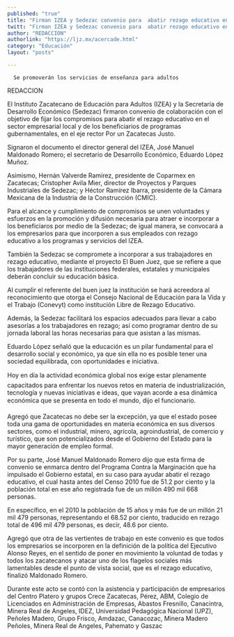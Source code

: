 ```yaml
---
published: "true"
title: "Firman IZEA y Sedezac convenio para  abatir rezago educativo en empresas "
twitt: "Firman IZEA y Sedezac convenio para  abatir rezago educativo en empresas "
author: "REDACCION"
authorlink: "https://ljz.mx/acercade.html"
category: "Educación"
layout: "posts"

---
```



  
    
      Se promoverán los servicios de enseñanza para adultos
    
  



  REDACCION



El Instituto Zacatecano de Educación para Adultos (IZEA) y la Secretaría de Desarrollo Económico (Sedezac) firmaron convenio de colaboración con el objetivo de fijar los compromisos para abatir el rezago educativo en el sector empresarial local y de los beneficiarios de programas gubernamentales, en el eje rector Por un Zacatecas Justo.  

  Signaron el documento el director general del IZEA, José Manuel Maldonado Romero; el secretario de Desarrollo Económico, Eduardo López Muñoz.



  Asimismo, Hernán Valverde Ramírez, presidente de Coparmex en Zacatecas; Cristopher Avila Mier, director de Proyectos y Parques Industriales de Sedezac; y Héctor Ramírez Ibarra, presidente de la Cámara Mexicana de la Industria de la Construcción (CMIC).



  Para el alcance y cumplimiento de compromisos se unen voluntades y esfuerzos en la promoción y difusión necesaria para atraer e incorporar a los beneficiaros por medio de la Sedezac; de igual manera, se convocará a los empresarios para que incorporen a sus empleados con rezago educativo a los programas y servicios del IZEA.



  También la Sedezac se compromete a incorporar a sus trabajadores en rezago educativo, mediante el proyecto El Buen Juez, que se refiere a que los trabajadores de las instituciones federales, estatales y municipales deberán concluir su educación básica.



  Al cumplir el referente del buen juez la institución se hará acreedora al reconocimiento que otorga el Consejo Nacional de Educación para la Vida y el Trabajo (Conevyt) como institución Libre de Rezago Educativo.



  Además, la Sedezac facilitará los espacios adecuados para llevar a cabo asesorías a los trabajadores en rezago; así como programar dentro de su jornada laboral las horas necesarias para que asistan a las mismas.



  Eduardo López señaló que la educación es un pilar fundamental para el desarrollo social y económico, ya que sin ella no es posible tener una sociedad equilibrada, con oportunidades e iniciativa.



  Hoy en día la actividad económica global nos exige estar plenamente capacitados para enfrentar los nuevos retos en materia de industrialización, tecnología y nuevas iniciativas e ideas, que vayan acorde a esa dinámica económica que se presenta en todo el mundo, dijo el funcionario.



  Agregó que Zacatecas no debe ser la excepción, ya que el estado posee toda una gama de oportunidades en materia económica en sus diversos sectores, como el industrial, minero, agrícola, agroindustrial, de comercio y turístico, que son potencializados desde el Gobierno del Estado para la mayor generación de empleo formal.



  Por su parte, José Manuel Maldonado Romero dijo que esta firma de convenio se enmarca dentro del Programa Contra la Marginación que ha impulsado el Gobierno estatal, en su caso para ayudar abatir el rezago educativo, el cual hasta antes del Censo 2010 fue de 51.2 por ciento y la población total en ese año registrada fue de un millón 490 mil 668 personas.



  En específico, en el 2010 la población de 15 años y más fue de un millón 21 mil 479 personas, representando el 68.52 por ciento, traducido en rezago total de 496 mil 479 personas, es decir, 48.6 por ciento.



  Agregó que otra de las vertientes de trabajo en este convenio es que todos los empresarios se incorporen en la definición de la política del Ejecutivo Alonso Reyes, en el sentido de poner en movimiento la voluntad de todas y todos los zacatecanos y atacar uno de los flagelos sociales más lamentables desde el punto de vista social, que es el rezago educativo, finalizó Maldonado Romero.



  Durante este acto se contó con la asistencia y participación de empresarios del Centro Platero y grupos Crece Zacatecas, Pérez, ABM, Colegio de Licenciados en Administración de Empresas, Abastos Fresnillo, Canacintra, Minera Real de Angeles, IDEZ, Universidad Pedagógica Nacional (UPZ), Peñoles Madero, Grupo Frisco, Amdazac, Canacozac, Minera Madero Peñoles, Minera Real de Angeles, Pahemato y Gaszac

